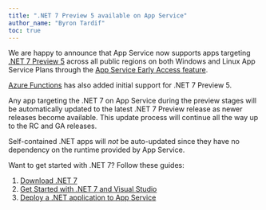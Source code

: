 ```yaml
---
title: ".NET 7 Preview 5 available on App Service"
author_name: "Byron Tardif"
toc: true
---
```


We are happy to announce that App Service now supports apps targeting [.NET 7 Preview 5](https://dotnet.microsoft.com/download/dotnet/7.0) across all public regions on both Windows and Linux App Service Plans through the [App Service Early Access feature](https://aka.ms/app-service-early-access).

[Azure Functions](https://go.microsoft.com/fwlink/?linkid=2201098) has also added initial support for .NET 7 Preview 5.

Any app targeting the .NET 7 on App Service during the preview stages will be automatically updated to the latest .NET 7 Preview release as newer releases become available. This update process will continue all the way up to the RC and GA releases. 

Self-contained .NET apps will *not* be auto-updated since they have no dependency on the runtime provided by App Service.

Want to get started with .NET 7? Follow these guides:

1. [Download .NET 7](https://dotnet.microsoft.com/download/dotnet/7.0)
2. [Get Started with .NET 7 and Visual Studio](https://www.c-sharpcorner.com/article/getting-started-with-net-7-0/)
3. [Deploy a .NET application to App Service](https://docs.microsoft.com/azure/app-service/quickstart-dotnetcore?tabs=net60&pivots=development-environment-vs)
